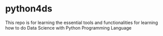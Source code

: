 # python4ds
This repo is for learning the essential tools and functionalities for learning how to do Data Science with Python Programming Language
